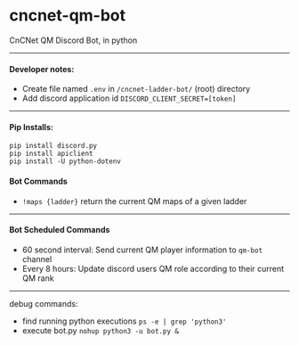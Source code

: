 # cncnet-qm-bot
CnCNet QM Discord Bot, in python

---
#### Developer notes:
- Create file named `.env` in `/cncnet-ladder-bot/` (root) directory
- Add discord application id `DISCORD_CLIENT_SECRET=[token]`
---
#### Pip Installs:
```commandline
pip install discord.py
pip install apiclient
pip install -U python-dotenv
```
#### Bot Commands
- `!maps {ladder}` return the current QM maps of a given ladder
---
#### Bot Scheduled Commands
- 60 second interval: Send current QM player information to `qm-bot` channel
- Every 8 hours: Update discord users QM role according to their current QM rank
---
debug commands:
- find running python executions `ps -e | grep 'python3'`
- execute bot.py `nohup python3 -u bot.py &`